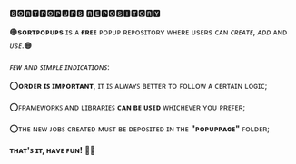 🆂🅾🆁🆃🅿🅾🅿🆄🅿🆂 🆁🅴🅿🅾🆂🅸🆃🅾🆁🆈



🟠**sᴏʀᴛᴘᴏᴘᴜᴘs** ɪs ᴀ **ғʀᴇᴇ** ᴘᴏᴘᴜᴘ ʀᴇᴘᴏsɪᴛᴏʀʏ ᴡʜᴇʀᴇ ᴜsᴇʀs ᴄᴀɴ *ᴄʀᴇᴀᴛᴇ*, *ᴀᴅᴅ* ᴀɴᴅ *ᴜsᴇ*.🟠

*ꜰᴇᴡ ᴀɴᴅ ꜱɪᴍᴘʟᴇ ɪɴᴅɪᴄᴀᴛɪᴏɴꜱ*:


⭕️**ᴏʀᴅᴇʀ ɪꜱ ɪᴍᴘᴏʀᴛᴀɴᴛ**, ɪᴛ ɪꜱ ᴀʟᴡᴀʏꜱ ʙᴇᴛᴛᴇʀ ᴛᴏ ꜰᴏʟʟᴏᴡ ᴀ ᴄᴇʀᴛᴀɪɴ ʟᴏɢɪᴄ;

⭕️ꜰʀᴀᴍᴇᴡᴏʀᴋꜱ ᴀɴᴅ ʟɪʙʀᴀʀɪᴇꜱ **ᴄᴀɴ ʙᴇ ᴜꜱᴇᴅ** ᴡʜɪᴄʜᴇᴠᴇʀ ʏᴏᴜ ᴘʀᴇꜰᴇʀ;

⭕️ᴛʜᴇ ɴᴇᴡ ᴊᴏʙꜱ ᴄʀᴇᴀᴛᴇᴅ ᴍᴜꜱᴛ ʙᴇ ᴅᴇᴘᴏꜱɪᴛᴇᴅ ɪɴ ᴛʜᴇ **"ᴘᴏᴘᴜᴘᴘᴀɢᴇ"** ꜰᴏʟᴅᴇʀ;


**ᴛʜᴀᴛ'ꜱ ɪᴛ, ʜᴀᴠᴇ ꜰᴜɴ!** ✌🏼
